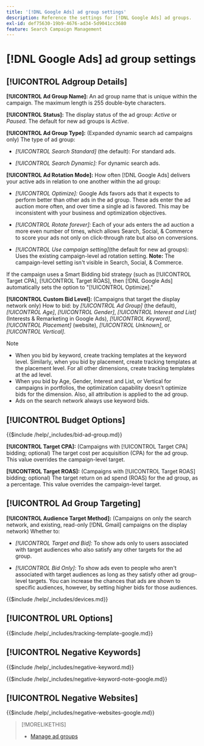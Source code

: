 ```yaml
---
title: '[!DNL Google Ads] ad group settings'
description: Reference the settings for [!DNL Google Ads] ad groups.
exl-id: def75630-19b9-4676-ad34-5d9041cc3680
feature: Search Campaign Management
---
```

# [!DNL Google Ads] ad group settings

## [!UICONTROL Adgroup Details]

**[!UICONTROL Ad Group Name]:** An ad group name that is unique within the campaign. The maximum length is 255 double-byte characters.

**[!UICONTROL Status]:** The display status of the ad group: *Active* or *Paused*. The default for new ad groups is *Active*.

**[!UICONTROL Ad Group Type]:** (Expanded dynamic search ad campaigns only) The type of ad group:

* *[!UICONTROL Search Standard]* (the default): For standard ads.

* *[!UICONTROL Search Dynamic]:* For dynamic search ads.

**[!UICONTROL Ad Rotation Mode]:** How often [!DNL Google Ads] delivers your active ads in relation to one another within the ad group:

* *[!UICONTROL Optimize]:* Google Ads favors ads that it expects to perform better than other ads in the ad group. These ads enter the ad auction more often, and over time a single ad is favored. This may be inconsistent with your business and optimization objectives.

* *[!UICONTROL Rotate forever]:*   Each of your ads enters the ad auction a more even number of times, which allows Search, Social, & Commerce to score your ads not only on click-through rate but also on conversions.

* *[!UICONTROL Use campaign setting]*(the default for new ad groups): Uses the existing campaign-level ad rotation setting. **Note:** The campaign-level setting isn't visible in Search, Social, & Commerce.

If the campaign uses a Smart Bidding bid strategy (such as [!UICONTROL Target CPA], [!UICONTROL Target ROAS], then [!DNL Google Ads] automatically sets the option to "[!UICONTROL Optimize]."

**[!UICONTROL Custom Bid Level]:** (Campaigns that target the display network only) How to bid: by *[!UICONTROL Ad Group]* (the default), *[!UICONTROL Age]*, *[!UICONTROL Gender]*, *[!UICONTROL Interest and List]* (Interests & Remarketing in Google Ads), *[!UICONTROL Keyword]*, *[!UICONTROL Placement]* (website), *[!UICONTROL Unknown]*, or *[!UICONTROL Vertical]*.

>[!NOTE]
>
>* When you bid by keyword, create tracking templates at the keyword level. Similarly, when you bid by placement, create tracking templates at the placement level. For all other dimensions, create tracking templates at the ad level.
>* When you bid by Age, Gender, Interest and List, or Vertical for campaigns in portfolios, the optimization capability doesn't optimize bids for the dimension. Also, all attribution is applied to the ad group.
>* Ads on the search network always use keyword bids.

## [!UICONTROL Budget Options]

<!-- **[!UICONTROL Bid]:** -->

{{$include /help/_includes/bid-ad-group.md}}

**[!UICONTROL Target CPA]:** (Campaigns with [!UICONTROL Target CPA] bidding; optional) The target cost per acquisition (CPA) for the ad group. This value overrides the campaign-level target.

**[!UICONTROL Target ROAS]:** (Campaigns with [!UICONTROL Target ROAS] bidding; optional) The target return on ad spend (ROAS) for the ad group, as a percentage. This value overrides the campaign-level target.

## [!UICONTROL Ad Group Targeting]

**[!UICONTROL Audience Target Method]:** (Campaigns on only the search network, and existing, read-only [!DNL Gmail] campaigns on the display network) Whether to:

* *[!UICONTROL Target and Bid]:* To show ads only to users associated with target audiences who also satisfy any other targets for the ad group.

* *[!UICONTROL Bid Only]:* To show ads even to people who aren't associated with target audiences as long as they satisfy other ad group-level targets. You can increase the chances that ads are shown to specific audiences, however, by setting higher bids for those audiences.

<!-- **[!UICONTROL Devices]:** -->

{{$include /help/_includes/devices.md}}

## [!UICONTROL URL Options]

<!-- **[!UICONTROL Tracking Template]:** -->

{{$include /help/_includes/tracking-template-google.md}}

## [!UICONTROL Negative Keywords]

<!-- **[!UICONTROL Negative Keywords]:** -->

{{$include /help/_includes/negative-keyword.md}}

<!-- Note for **[!UICONTROL Negative Keywords]:** -->

{{$include /help/_includes/negative-keyword-note-google.md}}

## [!UICONTROL Negative Websites]

<!-- **[!UICONTROL Negative Websites]:** -->

{{$include /help/_includes/negative-websites-google.md}}

>[!MORELIKETHIS]
>
>* [Manage ad groups](/help/search-social-commerce/campaign-management/campaigns/ad-group-manage.md)

